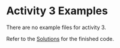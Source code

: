 # Activity 3 Examples

There are no example files for activity 3.

Refer to the [Solutions](../Solutions) for the finished code.
